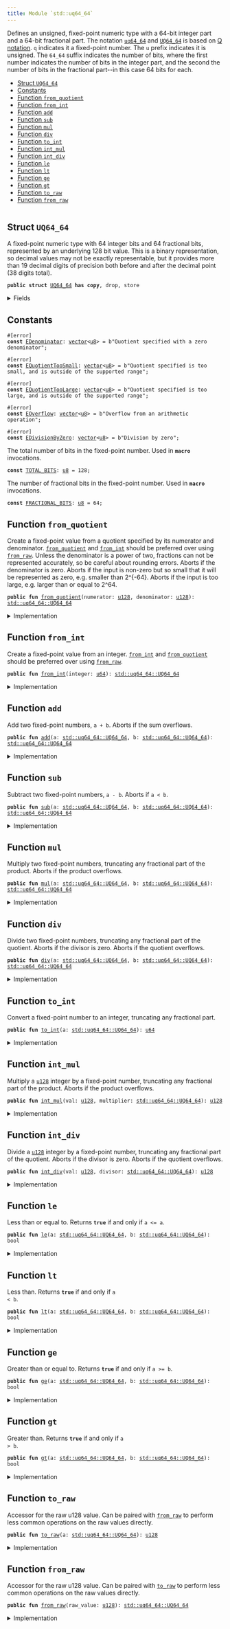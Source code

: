 ```yaml
---
title: Module `std::uq64_64`
---
```


Defines an unsigned, fixed-point numeric type with a 64-bit integer part and a 64-bit fractional
part. The notation <code><a href="../std/uq64_64.md#std_uq64_64">uq64_64</a></code> and <code><a href="../std/uq64_64.md#std_uq64_64_UQ64_64">UQ64_64</a></code> is based on
[Q notation](https://en.wikipedia.org/wiki/Q_(number_format)). <code>q</code> indicates it a fixed-point
number. The <code>u</code> prefix indicates it is unsigned. The <code>64_64</code> suffix indicates the number of
bits, where the first number indicates the number of bits in the integer part, and the second
the number of bits in the fractional part--in this case 64 bits for each.


-  [Struct `UQ64_64`](#std_uq64_64_UQ64_64)
-  [Constants](#@Constants_0)
-  [Function `from_quotient`](#std_uq64_64_from_quotient)
-  [Function `from_int`](#std_uq64_64_from_int)
-  [Function `add`](#std_uq64_64_add)
-  [Function `sub`](#std_uq64_64_sub)
-  [Function `mul`](#std_uq64_64_mul)
-  [Function `div`](#std_uq64_64_div)
-  [Function `to_int`](#std_uq64_64_to_int)
-  [Function `int_mul`](#std_uq64_64_int_mul)
-  [Function `int_div`](#std_uq64_64_int_div)
-  [Function `le`](#std_uq64_64_le)
-  [Function `lt`](#std_uq64_64_lt)
-  [Function `ge`](#std_uq64_64_ge)
-  [Function `gt`](#std_uq64_64_gt)
-  [Function `to_raw`](#std_uq64_64_to_raw)
-  [Function `from_raw`](#std_uq64_64_from_raw)


<pre><code></code></pre>



<a name="std_uq64_64_UQ64_64"></a>

## Struct `UQ64_64`

A fixed-point numeric type with 64 integer bits and 64 fractional bits, represented by an
underlying 128 bit value. This is a binary representation, so decimal values may not be exactly
representable, but it provides more than 19 decimal digits of precision both before and after
the decimal point (38 digits total).


<pre><code><b>public</b> <b>struct</b> <a href="../std/uq64_64.md#std_uq64_64_UQ64_64">UQ64_64</a> <b>has</b> <b>copy</b>, drop, store
</code></pre>



<details>
<summary>Fields</summary>


<dl>
<dt>
<code>0: <a href="../std/u128.md#std_u128">u128</a></code>
</dt>
<dd>
</dd>
</dl>


</details>

<a name="@Constants_0"></a>

## Constants


<a name="std_uq64_64_EDenominator"></a>



<pre><code>#[error]
<b>const</b> <a href="../std/uq64_64.md#std_uq64_64_EDenominator">EDenominator</a>: <a href="../std/vector.md#std_vector">vector</a>&lt;<a href="../std/u8.md#std_u8">u8</a>&gt; = b"Quotient specified with a zero denominator";
</code></pre>



<a name="std_uq64_64_EQuotientTooSmall"></a>



<pre><code>#[error]
<b>const</b> <a href="../std/uq64_64.md#std_uq64_64_EQuotientTooSmall">EQuotientTooSmall</a>: <a href="../std/vector.md#std_vector">vector</a>&lt;<a href="../std/u8.md#std_u8">u8</a>&gt; = b"Quotient specified is too small, and is outside of the supported range";
</code></pre>



<a name="std_uq64_64_EQuotientTooLarge"></a>



<pre><code>#[error]
<b>const</b> <a href="../std/uq64_64.md#std_uq64_64_EQuotientTooLarge">EQuotientTooLarge</a>: <a href="../std/vector.md#std_vector">vector</a>&lt;<a href="../std/u8.md#std_u8">u8</a>&gt; = b"Quotient specified is too large, and is outside of the supported range";
</code></pre>



<a name="std_uq64_64_EOverflow"></a>



<pre><code>#[error]
<b>const</b> <a href="../std/uq64_64.md#std_uq64_64_EOverflow">EOverflow</a>: <a href="../std/vector.md#std_vector">vector</a>&lt;<a href="../std/u8.md#std_u8">u8</a>&gt; = b"Overflow from an arithmetic operation";
</code></pre>



<a name="std_uq64_64_EDivisionByZero"></a>



<pre><code>#[error]
<b>const</b> <a href="../std/uq64_64.md#std_uq64_64_EDivisionByZero">EDivisionByZero</a>: <a href="../std/vector.md#std_vector">vector</a>&lt;<a href="../std/u8.md#std_u8">u8</a>&gt; = b"Division by zero";
</code></pre>



<a name="std_uq64_64_TOTAL_BITS"></a>

The total number of bits in the fixed-point number. Used in <code><b>macro</b></code> invocations.


<pre><code><b>const</b> <a href="../std/uq64_64.md#std_uq64_64_TOTAL_BITS">TOTAL_BITS</a>: <a href="../std/u8.md#std_u8">u8</a> = 128;
</code></pre>



<a name="std_uq64_64_FRACTIONAL_BITS"></a>

The number of fractional bits in the fixed-point number. Used in <code><b>macro</b></code> invocations.


<pre><code><b>const</b> <a href="../std/uq64_64.md#std_uq64_64_FRACTIONAL_BITS">FRACTIONAL_BITS</a>: <a href="../std/u8.md#std_u8">u8</a> = 64;
</code></pre>



<a name="std_uq64_64_from_quotient"></a>

## Function `from_quotient`

Create a fixed-point value from a quotient specified by its numerator and denominator.
<code><a href="../std/uq64_64.md#std_uq64_64_from_quotient">from_quotient</a></code> and <code><a href="../std/uq64_64.md#std_uq64_64_from_int">from_int</a></code> should be preferred over using <code><a href="../std/uq64_64.md#std_uq64_64_from_raw">from_raw</a></code>.
Unless the denominator is a power of two, fractions can not be represented accurately,
so be careful about rounding errors.
Aborts if the denominator is zero.
Aborts if the input is non-zero but so small that it will be represented as zero, e.g. smaller
than 2^{-64}.
Aborts if the input is too large, e.g. larger than or equal to 2^64.


<pre><code><b>public</b> <b>fun</b> <a href="../std/uq64_64.md#std_uq64_64_from_quotient">from_quotient</a>(numerator: <a href="../std/u128.md#std_u128">u128</a>, denominator: <a href="../std/u128.md#std_u128">u128</a>): <a href="../std/uq64_64.md#std_uq64_64_UQ64_64">std::uq64_64::UQ64_64</a>
</code></pre>



<details>
<summary>Implementation</summary>


<pre><code><b>public</b> <b>fun</b> <a href="../std/uq64_64.md#std_uq64_64_from_quotient">from_quotient</a>(numerator: <a href="../std/u128.md#std_u128">u128</a>, denominator: <a href="../std/u128.md#std_u128">u128</a>): <a href="../std/uq64_64.md#std_uq64_64_UQ64_64">UQ64_64</a> {
    <a href="../std/uq64_64.md#std_uq64_64_UQ64_64">UQ64_64</a>(<a href="../std/macros.md#std_macros_uq_from_quotient">std::macros::uq_from_quotient</a>!&lt;<a href="../std/u128.md#std_u128">u128</a>, <a href="../std/u256.md#std_u256">u256</a>&gt;(
        numerator,
        denominator,
        <a href="../std/u128.md#std_u128_max_value">std::u128::max_value</a>!(),
        <a href="../std/uq64_64.md#std_uq64_64_TOTAL_BITS">TOTAL_BITS</a>,
        <a href="../std/uq64_64.md#std_uq64_64_FRACTIONAL_BITS">FRACTIONAL_BITS</a>,
        <b>abort</b> <a href="../std/uq64_64.md#std_uq64_64_EDenominator">EDenominator</a>,
        <b>abort</b> <a href="../std/uq64_64.md#std_uq64_64_EQuotientTooSmall">EQuotientTooSmall</a>,
        <b>abort</b> <a href="../std/uq64_64.md#std_uq64_64_EQuotientTooLarge">EQuotientTooLarge</a>,
    ))
}
</code></pre>



</details>

<a name="std_uq64_64_from_int"></a>

## Function `from_int`

Create a fixed-point value from an integer.
<code><a href="../std/uq64_64.md#std_uq64_64_from_int">from_int</a></code> and <code><a href="../std/uq64_64.md#std_uq64_64_from_quotient">from_quotient</a></code> should be preferred over using <code><a href="../std/uq64_64.md#std_uq64_64_from_raw">from_raw</a></code>.


<pre><code><b>public</b> <b>fun</b> <a href="../std/uq64_64.md#std_uq64_64_from_int">from_int</a>(integer: <a href="../std/u64.md#std_u64">u64</a>): <a href="../std/uq64_64.md#std_uq64_64_UQ64_64">std::uq64_64::UQ64_64</a>
</code></pre>



<details>
<summary>Implementation</summary>


<pre><code><b>public</b> <b>fun</b> <a href="../std/uq64_64.md#std_uq64_64_from_int">from_int</a>(integer: <a href="../std/u64.md#std_u64">u64</a>): <a href="../std/uq64_64.md#std_uq64_64_UQ64_64">UQ64_64</a> {
    <a href="../std/uq64_64.md#std_uq64_64_UQ64_64">UQ64_64</a>(<a href="../std/macros.md#std_macros_uq_from_int">std::macros::uq_from_int</a>!(integer, <a href="../std/uq64_64.md#std_uq64_64_FRACTIONAL_BITS">FRACTIONAL_BITS</a>))
}
</code></pre>



</details>

<a name="std_uq64_64_add"></a>

## Function `add`

Add two fixed-point numbers, <code>a + b</code>.
Aborts if the sum overflows.


<pre><code><b>public</b> <b>fun</b> <a href="../std/uq64_64.md#std_uq64_64_add">add</a>(a: <a href="../std/uq64_64.md#std_uq64_64_UQ64_64">std::uq64_64::UQ64_64</a>, b: <a href="../std/uq64_64.md#std_uq64_64_UQ64_64">std::uq64_64::UQ64_64</a>): <a href="../std/uq64_64.md#std_uq64_64_UQ64_64">std::uq64_64::UQ64_64</a>
</code></pre>



<details>
<summary>Implementation</summary>


<pre><code><b>public</b> <b>fun</b> <a href="../std/uq64_64.md#std_uq64_64_add">add</a>(a: <a href="../std/uq64_64.md#std_uq64_64_UQ64_64">UQ64_64</a>, b: <a href="../std/uq64_64.md#std_uq64_64_UQ64_64">UQ64_64</a>): <a href="../std/uq64_64.md#std_uq64_64_UQ64_64">UQ64_64</a> {
    <a href="../std/uq64_64.md#std_uq64_64_UQ64_64">UQ64_64</a>(<a href="../std/macros.md#std_macros_uq_add">std::macros::uq_add</a>!&lt;<a href="../std/u128.md#std_u128">u128</a>, <a href="../std/u256.md#std_u256">u256</a>&gt;(
        a.0,
        b.0,
        <a href="../std/u128.md#std_u128_max_value">std::u128::max_value</a>!(),
        <b>abort</b> <a href="../std/uq64_64.md#std_uq64_64_EOverflow">EOverflow</a>,
    ))
}
</code></pre>



</details>

<a name="std_uq64_64_sub"></a>

## Function `sub`

Subtract two fixed-point numbers, <code>a - b</code>.
Aborts if <code>a &lt; b</code>.


<pre><code><b>public</b> <b>fun</b> <a href="../std/uq64_64.md#std_uq64_64_sub">sub</a>(a: <a href="../std/uq64_64.md#std_uq64_64_UQ64_64">std::uq64_64::UQ64_64</a>, b: <a href="../std/uq64_64.md#std_uq64_64_UQ64_64">std::uq64_64::UQ64_64</a>): <a href="../std/uq64_64.md#std_uq64_64_UQ64_64">std::uq64_64::UQ64_64</a>
</code></pre>



<details>
<summary>Implementation</summary>


<pre><code><b>public</b> <b>fun</b> <a href="../std/uq64_64.md#std_uq64_64_sub">sub</a>(a: <a href="../std/uq64_64.md#std_uq64_64_UQ64_64">UQ64_64</a>, b: <a href="../std/uq64_64.md#std_uq64_64_UQ64_64">UQ64_64</a>): <a href="../std/uq64_64.md#std_uq64_64_UQ64_64">UQ64_64</a> {
    <a href="../std/uq64_64.md#std_uq64_64_UQ64_64">UQ64_64</a>(<a href="../std/macros.md#std_macros_uq_sub">std::macros::uq_sub</a>!(a.0, b.0, <b>abort</b> <a href="../std/uq64_64.md#std_uq64_64_EOverflow">EOverflow</a>))
}
</code></pre>



</details>

<a name="std_uq64_64_mul"></a>

## Function `mul`

Multiply two fixed-point numbers, truncating any fractional part of the product.
Aborts if the product overflows.


<pre><code><b>public</b> <b>fun</b> <a href="../std/uq64_64.md#std_uq64_64_mul">mul</a>(a: <a href="../std/uq64_64.md#std_uq64_64_UQ64_64">std::uq64_64::UQ64_64</a>, b: <a href="../std/uq64_64.md#std_uq64_64_UQ64_64">std::uq64_64::UQ64_64</a>): <a href="../std/uq64_64.md#std_uq64_64_UQ64_64">std::uq64_64::UQ64_64</a>
</code></pre>



<details>
<summary>Implementation</summary>


<pre><code><b>public</b> <b>fun</b> <a href="../std/uq64_64.md#std_uq64_64_mul">mul</a>(a: <a href="../std/uq64_64.md#std_uq64_64_UQ64_64">UQ64_64</a>, b: <a href="../std/uq64_64.md#std_uq64_64_UQ64_64">UQ64_64</a>): <a href="../std/uq64_64.md#std_uq64_64_UQ64_64">UQ64_64</a> {
    <a href="../std/uq64_64.md#std_uq64_64_UQ64_64">UQ64_64</a>(<a href="../std/uq64_64.md#std_uq64_64_int_mul">int_mul</a>(a.0, b))
}
</code></pre>



</details>

<a name="std_uq64_64_div"></a>

## Function `div`

Divide two fixed-point numbers, truncating any fractional part of the quotient.
Aborts if the divisor is zero.
Aborts if the quotient overflows.


<pre><code><b>public</b> <b>fun</b> <a href="../std/uq64_64.md#std_uq64_64_div">div</a>(a: <a href="../std/uq64_64.md#std_uq64_64_UQ64_64">std::uq64_64::UQ64_64</a>, b: <a href="../std/uq64_64.md#std_uq64_64_UQ64_64">std::uq64_64::UQ64_64</a>): <a href="../std/uq64_64.md#std_uq64_64_UQ64_64">std::uq64_64::UQ64_64</a>
</code></pre>



<details>
<summary>Implementation</summary>


<pre><code><b>public</b> <b>fun</b> <a href="../std/uq64_64.md#std_uq64_64_div">div</a>(a: <a href="../std/uq64_64.md#std_uq64_64_UQ64_64">UQ64_64</a>, b: <a href="../std/uq64_64.md#std_uq64_64_UQ64_64">UQ64_64</a>): <a href="../std/uq64_64.md#std_uq64_64_UQ64_64">UQ64_64</a> {
    <a href="../std/uq64_64.md#std_uq64_64_UQ64_64">UQ64_64</a>(<a href="../std/uq64_64.md#std_uq64_64_int_div">int_div</a>(a.0, b))
}
</code></pre>



</details>

<a name="std_uq64_64_to_int"></a>

## Function `to_int`

Convert a fixed-point number to an integer, truncating any fractional part.


<pre><code><b>public</b> <b>fun</b> <a href="../std/uq64_64.md#std_uq64_64_to_int">to_int</a>(a: <a href="../std/uq64_64.md#std_uq64_64_UQ64_64">std::uq64_64::UQ64_64</a>): <a href="../std/u64.md#std_u64">u64</a>
</code></pre>



<details>
<summary>Implementation</summary>


<pre><code><b>public</b> <b>fun</b> <a href="../std/uq64_64.md#std_uq64_64_to_int">to_int</a>(a: <a href="../std/uq64_64.md#std_uq64_64_UQ64_64">UQ64_64</a>): <a href="../std/u64.md#std_u64">u64</a> {
    <a href="../std/macros.md#std_macros_uq_to_int">std::macros::uq_to_int</a>!(a.0, <a href="../std/uq64_64.md#std_uq64_64_FRACTIONAL_BITS">FRACTIONAL_BITS</a>)
}
</code></pre>



</details>

<a name="std_uq64_64_int_mul"></a>

## Function `int_mul`

Multiply a <code><a href="../std/u128.md#std_u128">u128</a></code> integer by a fixed-point number, truncating any fractional part of the product.
Aborts if the product overflows.


<pre><code><b>public</b> <b>fun</b> <a href="../std/uq64_64.md#std_uq64_64_int_mul">int_mul</a>(val: <a href="../std/u128.md#std_u128">u128</a>, multiplier: <a href="../std/uq64_64.md#std_uq64_64_UQ64_64">std::uq64_64::UQ64_64</a>): <a href="../std/u128.md#std_u128">u128</a>
</code></pre>



<details>
<summary>Implementation</summary>


<pre><code><b>public</b> <b>fun</b> <a href="../std/uq64_64.md#std_uq64_64_int_mul">int_mul</a>(val: <a href="../std/u128.md#std_u128">u128</a>, multiplier: <a href="../std/uq64_64.md#std_uq64_64_UQ64_64">UQ64_64</a>): <a href="../std/u128.md#std_u128">u128</a> {
    <a href="../std/macros.md#std_macros_uq_int_mul">std::macros::uq_int_mul</a>!&lt;<a href="../std/u128.md#std_u128">u128</a>, <a href="../std/u256.md#std_u256">u256</a>&gt;(
        val,
        multiplier.0,
        <a href="../std/u128.md#std_u128_max_value">std::u128::max_value</a>!(),
        <a href="../std/uq64_64.md#std_uq64_64_FRACTIONAL_BITS">FRACTIONAL_BITS</a>,
        <b>abort</b> <a href="../std/uq64_64.md#std_uq64_64_EOverflow">EOverflow</a>,
    )
}
</code></pre>



</details>

<a name="std_uq64_64_int_div"></a>

## Function `int_div`

Divide a <code><a href="../std/u128.md#std_u128">u128</a></code> integer by a fixed-point number, truncating any fractional part of the quotient.
Aborts if the divisor is zero.
Aborts if the quotient overflows.


<pre><code><b>public</b> <b>fun</b> <a href="../std/uq64_64.md#std_uq64_64_int_div">int_div</a>(val: <a href="../std/u128.md#std_u128">u128</a>, divisor: <a href="../std/uq64_64.md#std_uq64_64_UQ64_64">std::uq64_64::UQ64_64</a>): <a href="../std/u128.md#std_u128">u128</a>
</code></pre>



<details>
<summary>Implementation</summary>


<pre><code><b>public</b> <b>fun</b> <a href="../std/uq64_64.md#std_uq64_64_int_div">int_div</a>(val: <a href="../std/u128.md#std_u128">u128</a>, divisor: <a href="../std/uq64_64.md#std_uq64_64_UQ64_64">UQ64_64</a>): <a href="../std/u128.md#std_u128">u128</a> {
    <a href="../std/macros.md#std_macros_uq_int_div">std::macros::uq_int_div</a>!&lt;<a href="../std/u128.md#std_u128">u128</a>, <a href="../std/u256.md#std_u256">u256</a>&gt;(
        val,
        divisor.0,
        <a href="../std/u128.md#std_u128_max_value">std::u128::max_value</a>!(),
        <a href="../std/uq64_64.md#std_uq64_64_FRACTIONAL_BITS">FRACTIONAL_BITS</a>,
        <b>abort</b> <a href="../std/uq64_64.md#std_uq64_64_EDivisionByZero">EDivisionByZero</a>,
        <b>abort</b> <a href="../std/uq64_64.md#std_uq64_64_EOverflow">EOverflow</a>,
    )
}
</code></pre>



</details>

<a name="std_uq64_64_le"></a>

## Function `le`

Less than or equal to. Returns <code><b>true</b></code> if and only if <code>a &lt;= a</code>.


<pre><code><b>public</b> <b>fun</b> <a href="../std/uq64_64.md#std_uq64_64_le">le</a>(a: <a href="../std/uq64_64.md#std_uq64_64_UQ64_64">std::uq64_64::UQ64_64</a>, b: <a href="../std/uq64_64.md#std_uq64_64_UQ64_64">std::uq64_64::UQ64_64</a>): bool
</code></pre>



<details>
<summary>Implementation</summary>


<pre><code><b>public</b> <b>fun</b> <a href="../std/uq64_64.md#std_uq64_64_le">le</a>(a: <a href="../std/uq64_64.md#std_uq64_64_UQ64_64">UQ64_64</a>, b: <a href="../std/uq64_64.md#std_uq64_64_UQ64_64">UQ64_64</a>): bool {
    a.0 &lt;= b.0
}
</code></pre>



</details>

<a name="std_uq64_64_lt"></a>

## Function `lt`

Less than. Returns <code><b>true</b></code> if and only if <code>a &lt; b</code>.


<pre><code><b>public</b> <b>fun</b> <a href="../std/uq64_64.md#std_uq64_64_lt">lt</a>(a: <a href="../std/uq64_64.md#std_uq64_64_UQ64_64">std::uq64_64::UQ64_64</a>, b: <a href="../std/uq64_64.md#std_uq64_64_UQ64_64">std::uq64_64::UQ64_64</a>): bool
</code></pre>



<details>
<summary>Implementation</summary>


<pre><code><b>public</b> <b>fun</b> <a href="../std/uq64_64.md#std_uq64_64_lt">lt</a>(a: <a href="../std/uq64_64.md#std_uq64_64_UQ64_64">UQ64_64</a>, b: <a href="../std/uq64_64.md#std_uq64_64_UQ64_64">UQ64_64</a>): bool {
    a.0 &lt; b.0
}
</code></pre>



</details>

<a name="std_uq64_64_ge"></a>

## Function `ge`

Greater than or equal to. Returns <code><b>true</b></code> if and only if <code>a &gt;= b</code>.


<pre><code><b>public</b> <b>fun</b> <a href="../std/uq64_64.md#std_uq64_64_ge">ge</a>(a: <a href="../std/uq64_64.md#std_uq64_64_UQ64_64">std::uq64_64::UQ64_64</a>, b: <a href="../std/uq64_64.md#std_uq64_64_UQ64_64">std::uq64_64::UQ64_64</a>): bool
</code></pre>



<details>
<summary>Implementation</summary>


<pre><code><b>public</b> <b>fun</b> <a href="../std/uq64_64.md#std_uq64_64_ge">ge</a>(a: <a href="../std/uq64_64.md#std_uq64_64_UQ64_64">UQ64_64</a>, b: <a href="../std/uq64_64.md#std_uq64_64_UQ64_64">UQ64_64</a>): bool {
    a.0 &gt;= b.0
}
</code></pre>



</details>

<a name="std_uq64_64_gt"></a>

## Function `gt`

Greater than. Returns <code><b>true</b></code> if and only if <code>a &gt; b</code>.


<pre><code><b>public</b> <b>fun</b> <a href="../std/uq64_64.md#std_uq64_64_gt">gt</a>(a: <a href="../std/uq64_64.md#std_uq64_64_UQ64_64">std::uq64_64::UQ64_64</a>, b: <a href="../std/uq64_64.md#std_uq64_64_UQ64_64">std::uq64_64::UQ64_64</a>): bool
</code></pre>



<details>
<summary>Implementation</summary>


<pre><code><b>public</b> <b>fun</b> <a href="../std/uq64_64.md#std_uq64_64_gt">gt</a>(a: <a href="../std/uq64_64.md#std_uq64_64_UQ64_64">UQ64_64</a>, b: <a href="../std/uq64_64.md#std_uq64_64_UQ64_64">UQ64_64</a>): bool {
    a.0 &gt; b.0
}
</code></pre>



</details>

<a name="std_uq64_64_to_raw"></a>

## Function `to_raw`

Accessor for the raw u128 value. Can be paired with <code><a href="../std/uq64_64.md#std_uq64_64_from_raw">from_raw</a></code> to perform less common operations
on the raw values directly.


<pre><code><b>public</b> <b>fun</b> <a href="../std/uq64_64.md#std_uq64_64_to_raw">to_raw</a>(a: <a href="../std/uq64_64.md#std_uq64_64_UQ64_64">std::uq64_64::UQ64_64</a>): <a href="../std/u128.md#std_u128">u128</a>
</code></pre>



<details>
<summary>Implementation</summary>


<pre><code><b>public</b> <b>fun</b> <a href="../std/uq64_64.md#std_uq64_64_to_raw">to_raw</a>(a: <a href="../std/uq64_64.md#std_uq64_64_UQ64_64">UQ64_64</a>): <a href="../std/u128.md#std_u128">u128</a> {
    a.0
}
</code></pre>



</details>

<a name="std_uq64_64_from_raw"></a>

## Function `from_raw`

Accessor for the raw u128 value. Can be paired with <code><a href="../std/uq64_64.md#std_uq64_64_to_raw">to_raw</a></code> to perform less common operations
on the raw values directly.


<pre><code><b>public</b> <b>fun</b> <a href="../std/uq64_64.md#std_uq64_64_from_raw">from_raw</a>(raw_value: <a href="../std/u128.md#std_u128">u128</a>): <a href="../std/uq64_64.md#std_uq64_64_UQ64_64">std::uq64_64::UQ64_64</a>
</code></pre>



<details>
<summary>Implementation</summary>


<pre><code><b>public</b> <b>fun</b> <a href="../std/uq64_64.md#std_uq64_64_from_raw">from_raw</a>(raw_value: <a href="../std/u128.md#std_u128">u128</a>): <a href="../std/uq64_64.md#std_uq64_64_UQ64_64">UQ64_64</a> {
    <a href="../std/uq64_64.md#std_uq64_64_UQ64_64">UQ64_64</a>(raw_value)
}
</code></pre>



</details>
